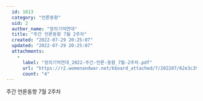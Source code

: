 ```yaml
---
  id: 1613
  category: "언론동향"
  uid: 2
  author_name: "정의기억연대"
  title: "주간 언론동향 7월 2주차"
  created: "2022-07-29 20:25:07"
  updated: "2022-07-29 20:25:07"
  attachments: 
    - 
      label: "정의기억연대_2022-주간-언론-동향_7월-2주차.pdf"
      url: "https://r2.womenandwar.net/kboard_attached/7/202207/62e3c39327b212180153.pdf"
      count: "4"
---
```

주간 언론동향 7월 2주차